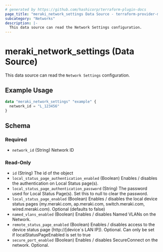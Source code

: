 ```yaml
---
# generated by https://github.com/hashicorp/terraform-plugin-docs
page_title: "meraki_network_settings Data Source - terraform-provider-meraki"
subcategory: "Networks"
description: |-
  This data source can read the Network Settings configuration.
---
```


# meraki_network_settings (Data Source)

This data source can read the `Network Settings` configuration.

## Example Usage

```terraform
data "meraki_network_settings" "example" {
  network_id = "L_123456"
}
```

<!-- schema generated by tfplugindocs -->
## Schema

### Required

- `network_id` (String) Network ID

### Read-Only

- `id` (String) The id of the object
- `local_status_page_authentication_enabled` (Boolean) Enables / disables the authentication on Local Status page(s).
- `local_status_page_authentication_password` (String) The password used for Local Status Page(s). Set this to null to clear the password.
- `local_status_page_enabled` (Boolean) Enables / disables the local device status pages (my.meraki.com, ap.meraki.com, switch.meraki.com, wired.meraki.com). Optional (defaults to false)
- `named_vlans_enabled` (Boolean) Enables / disables Named VLANs on the Network.
- `remote_status_page_enabled` (Boolean) Enables / disables access to the device status page (http://[device`s LAN IP]). Optional. Can only be set if localStatusPageEnabled is set to true
- `secure_port_enabled` (Boolean) Enables / disables SecureConnect on the network. Optional.
